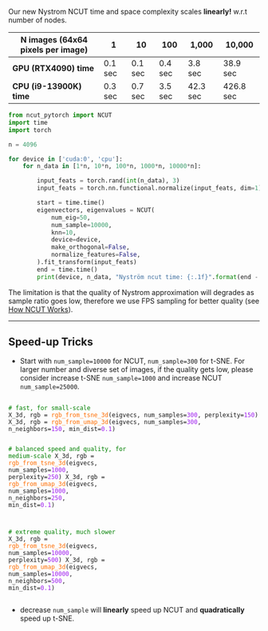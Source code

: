 

Our new Nystrom NCUT time and space complexity scales **linearly!** w.r.t number of nodes. 


| N images (64x64 pixels per image) | 1 | 10 | 100 | 1,000 | 10,000 | 
| --- | --- | --- | --- | --- | --- |
| **GPU (RTX4090) time** | 0.1 sec | 0.1 sec | 0.4 sec | 3.8 sec | 38.9 sec |
| **CPU (i9-13900K) time** | 0.3 sec | 0.7 sec | 3.5 sec | 42.3 sec | 426.8 sec |

<!-- | n_data | 10K | 100K | 1M | 10M |
| --- | --- | --- | --- | --- |
| **CPU (i9-13900K) time (sec)** | 0.495 | 7.410 | 32.775 | 291.610 |
| **GPU (RTX4090) time (sec)** | 0.049 | 0.443 | 2.092 | 19.226 | -->


```py linenums="1"
from ncut_pytorch import NCUT
import time
import torch

n = 4096

for device in ['cuda:0', 'cpu']:
    for n_data in [1*n, 10*n, 100*n, 1000*n, 10000*n]:

        input_feats = torch.rand(int(n_data), 3)
        input_feats = torch.nn.functional.normalize(input_feats, dim=1)

        start = time.time()
        eigenvectors, eigenvalues = NCUT(
            num_eig=50,
            num_sample=10000,
            knn=10,
            device=device,
            make_orthogonal=False,
            normalize_features=False,
        ).fit_transform(input_feats)
        end = time.time()
        print(device, n_data, "Nyström ncut time: {:.1f}".format(end - start))

```

The limitation is that the quality of Nystrom approximation will degrades as sample ratio goes low, therefore we use FPS sampling for better quality (see [How NCUT Works](how_ncut_works.md)).


---

## Speed-up Tricks

- Start with `num_sample=10000` for NCUT, `num_sample=300` for t-SNE. For larger number and diverse set of images, if the quality gets low, please consider increase t-SNE `num_sample=1000` and increase NCUT `num_sample=25000`.

<div style="text-align:left;">
    <pre><code>
<span style="color: #008000;"># fast, for small-scale</span>
X_3d, rgb = <span style="color: #FF6D00;">rgb_from_tsne_3d</span>(eigvecs, num_samples=<span style="color: #A020F0;">300</span>, perplexity=<span style="color: #A020F0;">150</span>)
X_3d, rgb = <span style="color: #FF6D00;">rgb_from_umap_3d</span>(eigvecs, num_samples=<span style="color: #A020F0;">300</span>, n_neighbors=<span style="color: #A020F0;">150</span>, min_dist=<span style="color: #A020F0;">0.1</span>)

<span style="color: #008000;"># balanced speed and quality, for medium-scale</span>
X_3d, rgb = <span style="color: #FF6D00;">rgb_from_tsne_3d</span>(eigvecs, num_samples=<span style="color: #A020F0;">1000</span>, perplexity=<span style="color: #A020F0;">250</span>)
X_3d, rgb = <span style="color: #FF6D00;">rgb_from_umap_3d</span>(eigvecs, num_samples=<span style="color: #A020F0;">1000</span>, n_neighbors=<span style="color: #A020F0;">250</span>, min_dist=<span style="color: #A020F0;">0.1</span>)

<span style="color: #008000;"># extreme quality, much slower</span>
X_3d, rgb = <span style="color: #FF6D00;">rgb_from_tsne_3d</span>(eigvecs, num_samples=<span style="color: #A020F0;">10000</span>, perplexity=<span style="color: #A020F0;">500</span>)
X_3d, rgb = <span style="color: #FF6D00;">rgb_from_umap_3d</span>(eigvecs, num_samples=<span style="color: #A020F0;">10000</span>, n_neighbors=<span style="color: #A020F0;">500</span>, min_dist=<span style="color: #A020F0;">0.1</span>)
    </code></pre>
</div>

<!-- ```py
# profile1: balanced quality and fast speed
eigenvectors, eigenvalues = NCUT(num_sample=10000).fit_transform(input_feats) 
X_3d, rgb = rgb_from_tsne_3d(eigvectors, num_sample=300) 
# profile2: good quality and good speed
eigenvectors, eigenvalues = NCUT(num_sample=25000).fit_transform(input_feats) 
X_3d, rgb = rgb_from_tsne_3d(eigvectors, num_sample=1000) 
``` -->

- decrease `num_sample` will **linearly** speed up NCUT and **quadratically** speed up t-SNE.


<!-- - do not apply post-hoc orthogonalization, if there's no need for strict orthogonality.

```py
eigenvectors, eigenvalues = NCUT(make_orthogonal=False).fit_transform(input_feats)
``` -->
